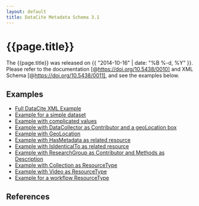 ```yaml
---
layout: default
title: DataCite Metadata Schema 3.1
---
```


# {{page.title}}

The {{page.title}} was released on {{ "2014-10-16" | date: "%B %-d, %Y" }}.
Please refer to the documentation [@https://doi.org/10.5438/0010] and XML Schema [@https://doi.org/10.5438/0011],
and see the examples below.

## Examples

* [Full DataCite XML Example](example/datacite-example-full-v3.1.xml)
* [Example for a simple dataset](example/datacite-example-dataset-v3.0.xml)
* [Example with complicated values](example/datacite-example-complicated-v3.0.xml)
* [Example with DataCollector as Contributor and a geoLocation box](example/datacite-example-Box_dateCollected_DataCollector-v3.0.xml)
* [Example with GeoLocation](example/datacite-example-GeoLocation-v3.0.xml)
* [Example with HasMetadata as related resource](example/datacite-example-HasMetadata-v3.0.xml)
* [Example with IsIdenticalTo as related resource](example/datacite-example-relationTypeIsIdenticalTo-v3.0.xml)
* [Example with ResearchGroup as Contributor and Methods as Description](example/datacite-example-ResearchGroup_Methods-v3.0.xml)
* [Example with Collection as ResourceType](example/datacite-example-ResourceTypeGeneral_Collection-v3.0.xml)
* [Example with Video as ResourceType](example/datacite-example-video-v3.0.xml)
* [Example for a workflow ResourceType](example/datacite-example-workflow-v3.0.xml)

## References
